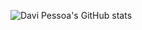 ![Davi Pessoa's GitHub stats](https://github-readme-stats.vercel.app/api?username=davipess93&show_icons=true&theme=dark)
